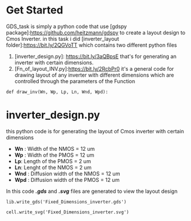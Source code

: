 # Get Started
GDS_task is simply a python code that use [gdspy package]:https://github.com/heitzmann/gdspy to create a layout design to Cmos Inverter.
in this task i did [inverter_layout folder]:https://bit.ly/2QGVoTT which contains two different python files 
1. [inverter_design.py]: https://bit.ly/3aQBpsE that's for generating an inverter with certain dimensions.
2. [Fn_of_layout_INV.py]:https://bit.ly/2RcbPr0 it's a general code for drawing layout of any inverter with different 
dimensions which are controlled through the parameters of the Function 

 `
def draw_inv(Wn, Wp, Lp, Ln, Wnd, Wpd):
 `
 
 # inverter_design.py
 this python code is for generating the layout of Cmos inverter with certain dimensions
* **Wn** : Width of the NMOS = 12 um
* **Wp** : Width of the PMOS = 12 um
* **Lp**: Length of the PMOS = 2  um
* **Ln**: Lenght of the NMOS = 2  um
* **Wnd** : Diffusion width of the NMOS = 12 um
* **Wpd** : Diffusion width of the PMOS = 12 um

In this code ***.gds*** and ***.svg*** files are generated to view the layout design  

`
lib.write_gds('Fixed_Dimensions_inverter.gds')
`

`
cell.write_svg('Fixed_Dimensions_inverter.svg')
 `


